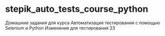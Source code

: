 # stepik_auto_tests_course_python
Домашние задания для курса Автоматизация тестирования с помощью Selenium и Python
Изменения для тестирования 23

